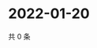 # 2022-01-20

共 0 条

<!-- BEGIN WEIBO -->
<!-- 最后更新时间 Thu Jan 20 2022 11:13:47 GMT+0800 (China Standard Time) -->

<!-- END WEIBO -->
